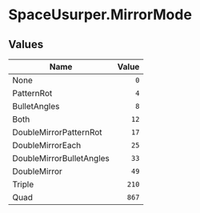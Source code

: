 # SpaceUsurper.MirrorMode
## Values
| Name | Value |
| ---- | ----: |
| None | `0` |
| PatternRot | `4` |
| BulletAngles | `8` |
| Both | `12` |
| DoubleMirrorPatternRot | `17` |
| DoubleMirrorEach | `25` |
| DoubleMirrorBulletAngles | `33` |
| DoubleMirror | `49` |
| Triple | `210` |
| Quad | `867` |
